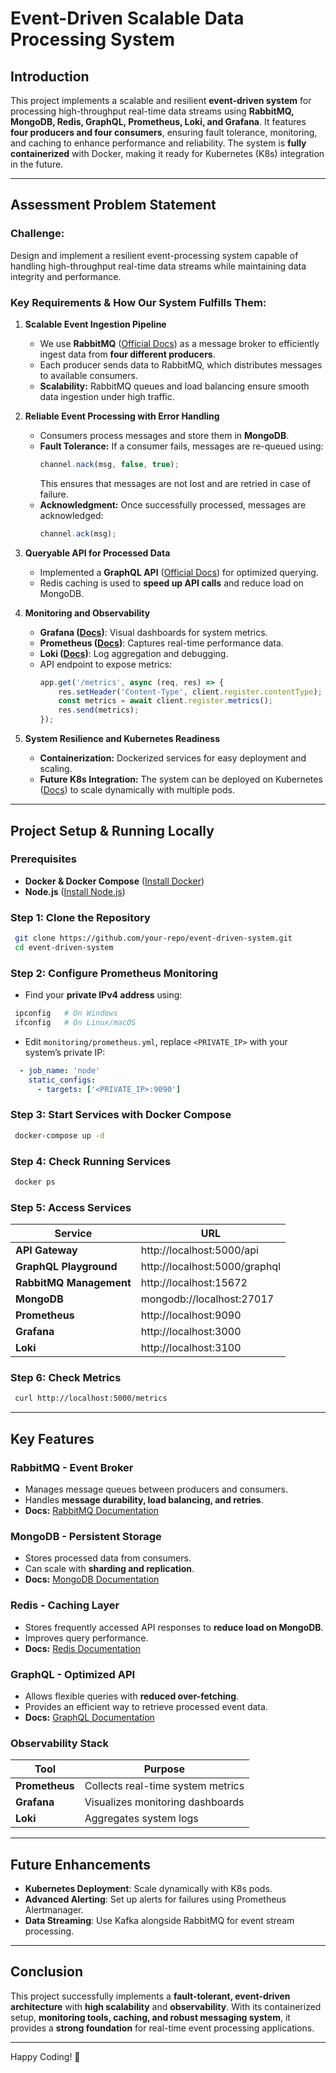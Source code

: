 # Event-Driven Scalable Data Processing System

## Introduction
This project implements a scalable and resilient **event-driven system** for processing high-throughput real-time data streams using **RabbitMQ, MongoDB, Redis, GraphQL, Prometheus, Loki, and Grafana**. It features **four producers and four consumers**, ensuring fault tolerance, monitoring, and caching to enhance performance and reliability. The system is **fully containerized** with Docker, making it ready for Kubernetes (K8s) integration in the future.

---

## Assessment Problem Statement
### Challenge:
Design and implement a resilient event-processing system capable of handling high-throughput real-time data streams while maintaining data integrity and performance.

### Key Requirements & How Our System Fulfills Them:

1. **Scalable Event Ingestion Pipeline**
   - We use **RabbitMQ** ([Official Docs](https://www.rabbitmq.com/documentation.html)) as a message broker to efficiently ingest data from **four different producers**.
   - Each producer sends data to RabbitMQ, which distributes messages to available consumers.
   - **Scalability:** RabbitMQ queues and load balancing ensure smooth data ingestion under high traffic.

2. **Reliable Event Processing with Error Handling**
   - Consumers process messages and store them in **MongoDB**.
   - **Fault Tolerance:** If a consumer fails, messages are re-queued using:
     ```js
     channel.nack(msg, false, true);
     ```
     This ensures that messages are not lost and are retried in case of failure.
   - **Acknowledgment:** Once successfully processed, messages are acknowledged:
     ```js
     channel.ack(msg);
     ```

3. **Queryable API for Processed Data**
   - Implemented a **GraphQL API** ([Official Docs](https://graphql.org/)) for optimized querying.
   - Redis caching is used to **speed up API calls** and reduce load on MongoDB.

4. **Monitoring and Observability**
   - **Grafana ([Docs](https://grafana.com/docs/))**: Visual dashboards for system metrics.
   - **Prometheus ([Docs](https://prometheus.io/docs/))**: Captures real-time performance data.
   - **Loki ([Docs](https://grafana.com/oss/loki/))**: Log aggregation and debugging.
   - API endpoint to expose metrics:
     ```js
     app.get('/metrics', async (req, res) => {
         res.setHeader('Content-Type', client.register.contentType);
         const metrics = await client.register.metrics();
         res.send(metrics);
     });
     ```

5. **System Resilience and Kubernetes Readiness**
   - **Containerization:** Dockerized services for easy deployment and scaling.
   - **Future K8s Integration:** The system can be deployed on Kubernetes ([Docs](https://kubernetes.io/docs/)) to scale dynamically with multiple pods.

---

## Project Setup & Running Locally

### Prerequisites
- **Docker & Docker Compose** ([Install Docker](https://docs.docker.com/get-docker/))
- **Node.js** ([Install Node.js](https://nodejs.org/))

### Step 1: Clone the Repository
```sh
 git clone https://github.com/your-repo/event-driven-system.git
 cd event-driven-system
```

### Step 2: Configure Prometheus Monitoring
- Find your **private IPv4 address** using:
```sh
 ipconfig   # On Windows
 ifconfig   # On Linux/macOS
```
- Edit `monitoring/prometheus.yml`, replace `<PRIVATE_IP>` with your system’s private IP:
```yaml
  - job_name: 'node'
    static_configs:
      - targets: ['<PRIVATE_IP>:9090']
```

### Step 3: Start Services with Docker Compose
```sh
 docker-compose up -d
```

### Step 4: Check Running Services
```sh
 docker ps
```

### Step 5: Access Services
| Service    | URL |
|------------|--------------------------------|
| **API Gateway**  | http://localhost:5000/api |
| **GraphQL Playground** | http://localhost:5000/graphql |
| **RabbitMQ Management** | http://localhost:15672 |
| **MongoDB** | mongodb://localhost:27017 |
| **Prometheus** | http://localhost:9090 |
| **Grafana** | http://localhost:3000 |
| **Loki** | http://localhost:3100 |

### Step 6: Check Metrics
```sh
 curl http://localhost:5000/metrics
```

---

## Key Features
### RabbitMQ - Event Broker
- Manages message queues between producers and consumers.
- Handles **message durability, load balancing, and retries**.
- **Docs:** [RabbitMQ Documentation](https://www.rabbitmq.com/documentation.html)

### MongoDB - Persistent Storage
- Stores processed data from consumers.
- Can scale with **sharding and replication**.
- **Docs:** [MongoDB Documentation](https://www.mongodb.com/docs/)

### Redis - Caching Layer
- Stores frequently accessed API responses to **reduce load on MongoDB**.
- Improves query performance.
- **Docs:** [Redis Documentation](https://redis.io/documentation)

### GraphQL - Optimized API
- Allows flexible queries with **reduced over-fetching**.
- Provides an efficient way to retrieve processed event data.
- **Docs:** [GraphQL Documentation](https://graphql.org/)

### Observability Stack
| Tool        | Purpose |
|------------|--------------------------------|
| **Prometheus** | Collects real-time system metrics |
| **Grafana** | Visualizes monitoring dashboards |
| **Loki** | Aggregates system logs |

---

## Future Enhancements
- **Kubernetes Deployment**: Scale dynamically with K8s pods.
- **Advanced Alerting**: Set up alerts for failures using Prometheus Alertmanager.
- **Data Streaming**: Use Kafka alongside RabbitMQ for event stream processing.

---

## Conclusion
This project successfully implements a **fault-tolerant, event-driven architecture** with **high scalability** and **observability**. With its containerized setup, **monitoring tools, caching, and robust messaging system**, it provides a **strong foundation** for real-time event processing applications.

---

Happy Coding! 🚀

